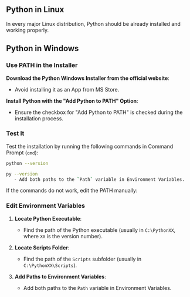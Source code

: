 ## Python in Linux

In every major Linux distribution, Python should be already installed and working properly.

## Python in Windows

### Use PATH in the Installer

**Download the Python Windows Installer from the official website**:
- Avoid installing it as an App from MS Store.

**Install Python with the "Add Python to PATH" Option**:
- Ensure the checkbox for "Add Python to PATH" is checked during the installation process.

### Test It

Test the installation by running the following commands in Command Prompt (`cmd`):

```bash
python --version

py --version
   - Add both paths to the `Path` variable in Environment Variables.
```

If the commands do not work, edit the PATH manually:

### Edit Environment Variables

1. **Locate Python Executable**:
   - Find the path of the Python executable (usually in `C:\PythonXX`, where `XX` is the version number).

2. **Locate Scripts Folder**:
   - Find the path of the `Scripts` subfolder (usually in `C:\PythonXX\Scripts`).

3. **Add Paths to Environment Variables**:
   - Add both paths to the `Path` variable in Environment Variables.